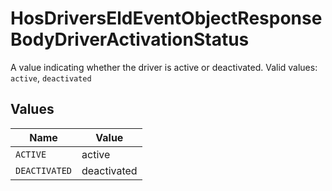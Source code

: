 # HosDriversEldEventObjectResponseBodyDriverActivationStatus

A value indicating whether the driver is active or deactivated.  Valid values: `active`, `deactivated`


## Values

| Name          | Value         |
| ------------- | ------------- |
| `ACTIVE`      | active        |
| `DEACTIVATED` | deactivated   |